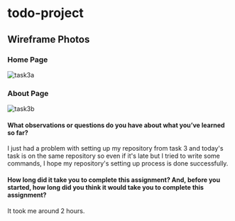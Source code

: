 # todo-project
## Wireframe Photos
### Home Page
![task3a](https://user-images.githubusercontent.com/103508563/163464315-57d5982e-3324-4ae3-a627-b8354f073b24.PNG)
### About Page
![task3b](https://user-images.githubusercontent.com/103508563/163464751-a66ed75f-2f2a-4f80-8e43-fd2e5c4c6944.PNG)

#### What observations or questions do you have about what you’ve learned so far?
I just had a problem with setting up my repository from task 3 and today's task is on the same repository so even if it's late but I tried to write some commands, I hope my repository's setting up process is done successfully.
#### How long did it take you to complete this assignment? And, before you started, how long did you think it would take you to complete this assignment?
It took me around 2 hours.

